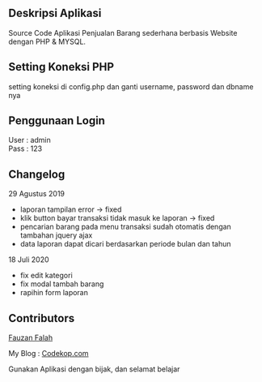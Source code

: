 ## Deskripsi Aplikasi 
Source Code Aplikasi Penjualan Barang sederhana berbasis Website dengan PHP & MYSQL.

## Setting Koneksi PHP
setting koneksi di config.php dan ganti username, password dan dbname nya

## Penggunaan Login
User : admin
<br/>
Pass : 123

## Changelog
29 Agustus 2019 <br>
- laporan tampilan error  -> fixed
- klik button bayar transaksi  tidak masuk ke laporan -> fixed
- pencarian barang pada menu transaksi sudah otomatis dengan tambahan jquery ajax
- data laporan dapat dicari berdasarkan periode bulan dan tahun
 
18 Juli 2020<br>
- fix edit kategori
- fix modal tambah barang
- rapihin form laporan

## Contributors
<a href="https://fauzan.codekop.com/"> Fauzan Falah</a>

My Blog : <a href="https://www.codekop.com/"> Codekop.com</a>

Gunakan Aplikasi dengan bijak, dan selamat belajar
